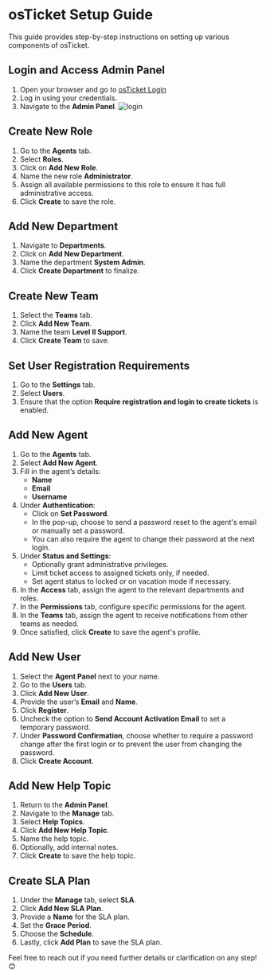 # osTicket Setup Guide

This guide provides step-by-step instructions on setting up various components of osTicket.

## Login and Access Admin Panel
1. Open your browser and go to [osTicket Login](http://localhost/osTicket/scp/login.php)
2. Log in using your credentials.
3. Navigate to the **Admin Panel**.
![login](https://github.com/user-attachments/assets/bd35ef85-21b1-4fa2-82bc-ef5d34f81be7)


## Create New Role
1. Go to the **Agents** tab.
2. Select **Roles**.
3. Click on **Add New Role**.
4. Name the new role **Administrator**.
5. Assign all available permissions to this role to ensure it has full administrative access.
6. Click **Create** to save the role.

## Add New Department
1. Navigate to **Departments**.
2. Click on **Add New Department**.
3. Name the department **System Admin**.
4. Click **Create Department** to finalize.

## Create New Team
1. Select the **Teams** tab.
2. Click **Add New Team**.
3. Name the team **Level II Support**.
4. Click **Create Team** to save.

## Set User Registration Requirements
1. Go to the **Settings** tab.
2. Select **Users**.
3. Ensure that the option **Require registration and login to create tickets** is enabled.

## Add New Agent
1. Go to the **Agents** tab.
2. Select **Add New Agent**.
3. Fill in the agent’s details:
   - **Name**
   - **Email**
   - **Username**
4. Under **Authentication**:
   - Click on **Set Password**.
   - In the pop-up, choose to send a password reset to the agent's email or manually set a password.
   - You can also require the agent to change their password at the next login.
5. Under **Status and Settings**:
   - Optionally grant administrative privileges.
   - Limit ticket access to assigned tickets only, if needed.
   - Set agent status to locked or on vacation mode if necessary.
6. In the **Access** tab, assign the agent to the relevant departments and roles.
7. In the **Permissions** tab, configure specific permissions for the agent.
8. In the **Teams** tab, assign the agent to receive notifications from other teams as needed.
9. Once satisfied, click **Create** to save the agent's profile.

## Add New User
1. Select the **Agent Panel** next to your name.
2. Go to the **Users** tab.
3. Click **Add New User**.
4. Provide the user’s **Email** and **Name**.
5. Click **Register**.
6. Uncheck the option to **Send Account Activation Email** to set a temporary password.
7. Under **Password Confirmation**, choose whether to require a password change after the first login or to prevent the user from changing the password.
8. Click **Create Account**.

## Add New Help Topic
1. Return to the **Admin Panel**.
2. Navigate to the **Manage** tab.
3. Select **Help Topics**.
4. Click **Add New Help Topic**.
5. Name the help topic.
6. Optionally, add internal notes.
7. Click **Create** to save the help topic.

## Create SLA Plan
1. Under the **Manage** tab, select **SLA**.
2. Click **Add New SLA Plan**.
3. Provide a **Name** for the SLA plan.
4. Set the **Grace Period**.
5. Choose the **Schedule**.
6. Lastly, click **Add Plan** to save the SLA plan.

Feel free to reach out if you need further details or clarification on any step! 😊
